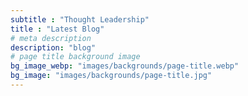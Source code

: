 ```yaml
---
subtitle : "Thought Leadership"
title : "Latest Blog"
# meta description
description: "blog"
# page title background image
bg_image_webp: "images/backgrounds/page-title.webp"
bg_image: "images/backgrounds/page-title.jpg"
---
```


